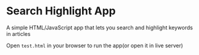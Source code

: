# Search Highlight App

A simple HTML/JavaScript app that lets you search and highlight keywords in articles

Open `test.html` in your browser to run the app(or open it in live server)
